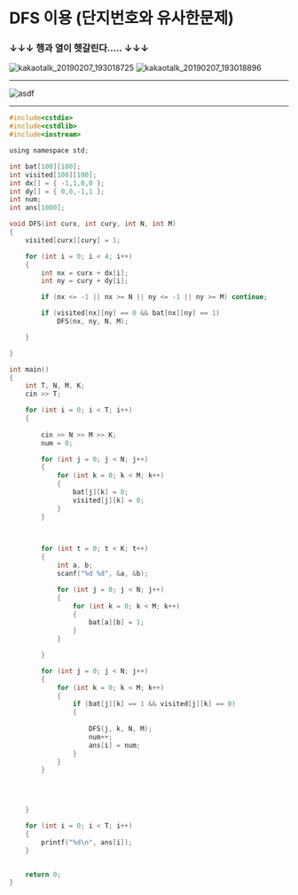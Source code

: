 # DFS 이용 (단지번호와 유사한문제)

### ↓↓↓ 행과 열이 헷갈린다..... ↓↓↓

![kakaotalk_20190207_193018725](https://user-images.githubusercontent.com/29946480/52405622-0763de00-2b0f-11e9-95de-edbc9e61a9a9.jpg)
![kakaotalk_20190207_193018896](https://user-images.githubusercontent.com/29946480/52405623-0763de00-2b0f-11e9-8912-9214947d6fde.jpg)

--------------------------------------------------------------------------------------------------------------

![asdf](https://user-images.githubusercontent.com/29946480/52404797-38dbaa00-2b0d-11e9-888a-22d65876437c.JPG)

-------------------------------------------------------------------------------------------------------------
```c
#include<cstdio>
#include<cstdlib>
#include<iostream>

using namespace std;

int bat[100][100];
int visited[100][100];
int dx[] = { -1,1,0,0 };
int dy[] = { 0,0,-1,1 };
int num;
int ans[1000];

void DFS(int curx, int cury, int N, int M)
{
	visited[curx][cury] = 1;

	for (int i = 0; i < 4; i++)
	{
		int nx = curx + dx[i];
		int ny = cury + dy[i];

		if (nx <= -1 || nx >= N || ny <= -1 || ny >= M) continue;

		if (visited[nx][ny] == 0 && bat[nx][ny] == 1)
			DFS(nx, ny, N, M);

	}

}

int main()
{
	int T, N, M, K;
	cin >> T;

	for (int i = 0; i < T; i++)
	{
		
		cin >> N >> M >> K;
		num = 0;

		for (int j = 0; j < N; j++)
		{
			for (int k = 0; k < M; k++)
			{
				bat[j][k] = 0;
				visited[j][k] = 0;
			}
		}

		

		for (int t = 0; t < K; t++)
		{
			int a, b;
			scanf("%d %d", &a, &b);

			for (int j = 0; j < N; j++)
			{
				for (int k = 0; k < M; k++)
				{
					bat[a][b] = 1;
				}
			}

		}

		for (int j = 0; j < N; j++)
		{
			for (int k = 0; k < M; k++)
			{
				if (bat[j][k] == 1 && visited[j][k] == 0)
				{
					
					DFS(j, k, N, M);
					num++;
					ans[i] = num;
				}
			}
		}

		


	}

	for (int i = 0; i < T; i++)
	{
		printf("%d\n", ans[i]);
	}


	return 0;
}
```
